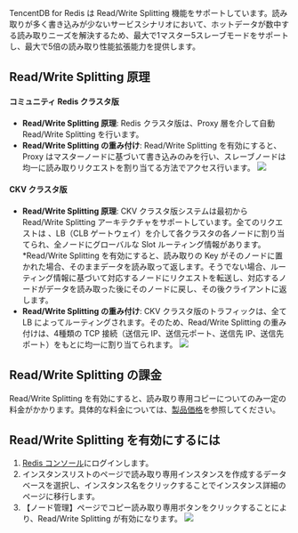 ﻿TencentDB for Redis は Read/Write Splitting 機能をサポートしています。読み取りが多く書き込みが少ないサービスシナリオにおいて、ホットデータが数中する読み取りニーズを解決するため、最大で1マスター5スレーブモードをサポートし、最大で5倍の読み取り性能拡張能力を提供します。

## Read/Write Splitting 原理

#### コミュニティ Redis クラスタ版
- **Read/Write Splitting 原理**: Redis クラスタ版は、Proxy 層を介して自動 Read/Write Splitting を行います。
- **Read/Write Splitting の重み付け**: Read/Write Splitting を有効にすると、Proxy はマスターノードに基づいて書き込みのみを行い、スレーブノードは均一に読み取りリクエストを割り当てる方法でアクセス行います。
![](https://main.qcloudimg.com/raw/c6965cce2e652177ad04696df57b9456.jpg)

#### CKV クラスタ版
- **Read/Write Splitting 原理**: CKV クラスタ版システムは最初から Read/Write Splitting アーキテクチャをサポートしています。全てのリクエストは 、LB（CLB ゲートウェイ）を介して各クラスタの各ノードに割り当てられ、全ノードにグローバルな Slot ルーティング情報があります。*Read/Write Splitting を有効にすると、読み取りの Key がそのノードに置かれた場合、そのままデータを読み取って返します。そうでない場合、ルーティング情報に基づいて対応するノードにリクエストを転送し、対応するノードがデータを読み取った後にそのノードに戻し、その後クライアントに返します。
- **Read/Write Splitting の重み付け**: CKV クラスタ版のトラフィックは、全て LB によってルーティングされます。そのため、Read/Write Splitting の重み付けは、4種類の TCP 接続（送信元 IP、送信元ポート、送信先 IP、送信先ポート）をもとに均一に割り当てられます。
![](https://main.qcloudimg.com/raw/1f07c6b9437fbcb2fbff10bffca2f29d.jpg)

## Read/Write Splitting の課金
Read/Write Splitting を有効にすると、読み取り専用コピーについてのみ一定の料金がかかります。具体的な料金については、[製品価格](https://cloud.tencent.com/document/product/239/9894)を参照してください。

## Read/Write Splitting を有効にするには
1. [Redis コンソール](https://console.cloud.tencent.com/redis)にログインします。
2. インスタンスリストのページで読み取り専用インスタンスを作成するデータベースを選択し、インスタンス名をクリックすることでインスタンス詳細のページに移行します。
3. 【ノード管理】ページでコピー読み取り専用ボタンをクリックすることにより、Read/Write Splitting が有効になります。
![](https://main.qcloudimg.com/raw/31acc5f160e4b4160f9b79a890990200.png)


